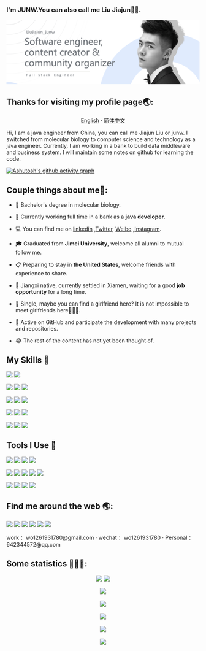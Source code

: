 ### I'm JUNW.You can also call me Liu Jiajun👋👋.

<img src="src/banner.png" />

## Thanks for visiting my profile page🌏:

<p align="center">
    <a href="README.md">English</a>
    ·
    <a href="./README_cn.md">简体中文</a>    
<p/>
Hi, I am a java engineer from China, you can call me Jiajun Liu or junw. I switched from molecular biology to computer
science and technology as a java engineer. Currently, I am working in a bank to build data middleware and business
system. I will maintain some notes on github for learning the code.


[//]: # (折线图出现异常)

[![Ashutosh's github activity graph](https://activity-graph.herokuapp.com/graph?username=wo1261931780&theme=minimal)](https://github.com/wo1261931780/st-java.github.io)

## Couple things about me💫:

- 🧬 Bachelor's degree in molecular biology.


- 🏦 Currently working full time in a bank as a **java developer**.


- 💻 You can find me
  on  [linkedin](https://www.linkedin.com/in/%E4%BD%B3%E7%8F%BA-%E5%88%98-3a4345156/)
  ,[Twitter](https://twitter.com/home), [Weibo](https://weibo.com/u/6511079715)
  ,[Instagram](https://www.instagram.com/junwang7789/).


- 🎓 Graduated from **Jimei University**, welcome all alumni to mutual follow me.


- 📋 Preparing to stay in **the United States**, welcome friends with experience to share.


- 💪 Jiangxi native, currently settled in Xiamen, waiting for a good **job opportunity** for a long time.


- 💌 Single, maybe you can find a girlfriend here? It is not impossible to meet girlfriends here🤣🤣🤣.


- 🚀 Active on GitHub and participate the development with many projects and repositories.


- 😂 ~~The rest of the content has not yet been thought of~~.

## My Skills 🚀

[//]: # (目前使用的技术，修改项目的图标，修改徽章颜色)

[<img src = "https://img.shields.io/badge/-python-3776ab?style=for-the-badge&logo=python&logoColor=white">]()
[<img src = "https://img.shields.io/badge/anaconda-43b049.svg?&style=for-the-badge&logo=anaconda&logoColor=white">]()


[//]: # (java，mysql，spring,)
[<img src = "https://img.shields.io/badge/java-3d5d69?style=for-the-badge&logo=java&logoColor=white&color=007396">]()
[<img src = "https://img.shields.io/badge/mysql-00758f?style=for-the-badge&logo=mysql&logoColor=white&color=4479A1">]()
[<img src = "https://img.shields.io/badge/spring-6db33f?style=for-the-badge&logo=spring&logoColor=white">]()


[//]: # (git，linux)
[<img src = "https://img.shields.io/badge/nginx-009900?&style=for-the-badge&logo=nginx&logoColor=white">]()
[<img src = "https://img.shields.io/badge/git-f54d27?style=for-the-badge&logo=git&logoColor=white&color=F05032">]()
[<img src = "https://img.shields.io/badge/linux-ffd133?style=for-the-badge&logo=linux&logoColor=black&color=FCC624">]()

[//]: # (上面颜色配置完成)

[//]: # (html，css，js，nodejs，npm，nginx)
[<img src = "https://img.shields.io/badge/css3-%1572B6.svg?style=for-the-badge&logo=css3&logoColor=white&color=1572B6">]()
[<img src = "https://img.shields.io/badge/javscript-%F7DF1E.svg?style=for-the-badge&logo=javascript&logoColor=black&color=F7DF1E">]()
[<img src = "https://img.shields.io/badge/html5-%3776AB.svg?style=for-the-badge&logo=html5&logoColor=white&color=E34F26">]()

[//]: # (vue，bootstrap，element)

[<img src = "https://img.shields.io/badge/-Vue.js-007ACC?style=for-the-badge&logo=Vue.js&logoColor=white">]()
[<img src = "https://img.shields.io/badge/-Bootstrap-007ACC?style=for-the-badge&logo=Bootstrap&logoColor=white">]()
[<img src = "https://img.shields.io/badge/-element-007ACC?style=for-the-badge&logo=element&logoColor=white">]()

## Tools I Use 🔧

[//]: # (vsocde,webstorm)

[<img src = "https://img.shields.io/badge/VS%20Code-007ACC.svg?&style=for-the-badge&logo=visual-studio-code&logoColor=white">]()
[<img src = "https://img.shields.io/badge/webstorm-007ACC.svg?&style=for-the-badge&logo=webstorm&logoColor=white">]()
[<img src = "https://img.shields.io/badge/-ESLint-%234B32C3?style=for-the-badge&logo=eslint">]()
[<img src = "https://img.shields.io/badge/npm-CB3837?style=for-the-badge&logo=npm&logoColor=white">]()


[//]: # (ubuntu,xshell,powershell,)
[<img src = "https://img.shields.io/badge/amazon-007ACC?style=for-the-badge&logo=amazon&logoColor=white">]()
[<img src = "https://img.shields.io/badge/google-007ACC?style=for-the-badge&logo=google&logoColor=white">]()
[<img src = "https://img.shields.io/badge/nginx-007ACC.svg?&style=for-the-badge&logo=nginx&logoColor=white">]()
[<img src = "https://img.shields.io/badge/Ubuntu%20VM-E95420.svg?style=for-the-badge&logo=ubuntu&logoColor=white">]()
[<img src = "https://img.shields.io/badge/powershell-E95420.svg?style=for-the-badge&logo=powershell&logoColor=white">]()


[//]: # (idea,pycharm,anaconda,postman,navicat,)

[<img src = "https://img.shields.io/badge/-IntelliJ%20IDEA-007ACC?style=for-the-badge&logo=IntelliJ%20IDEA">]()
[<img src = "https://img.shields.io/badge/-pycharm-007ACC?style=for-the-badge&logo=pycharm">]()
[<img src = "https://img.shields.io/badge/Postman-FF6C37?style=for-the-badge&logo=postman&logoColor=white">]()
[<img src = "https://img.shields.io/badge/-navicat-007ACC?style=for-the-badge&logo=navicat">]()


[//]: # (aws,gcp,阿里云)

## Find me around the web 🌏:

[<img src = "https://img.shields.io/badge/佳珺不谈恋爱的空间-%181717.svg?&style=for-the-badge&logo=BILIBILI&logoColor=white&color=00aeec">](https://space.bilibili.com/2001956953?spm_id_from=333.1007.0.0)
[<img src = "https://img.shields.io/badge/君王-%2320A1F1.svg?&style=for-the-badge&logo=twitter&logoColor=white">](https://twitter.com/wo1261931780)
[<img src = "https://img.shields.io/badge/junw-%181717.svg?&style=for-the-badge&logo=facebook&logoColor=white&color=1877F2">](https://www.facebook.com/junw.junw.180)
[<img src = "https://img.shields.io/badge/刘佳珺junw-%230077B5.svg?&style=for-the-badge&logo=linkedin&logoColor=white" />](https://www.linkedin.com/in/%E4%BD%B3%E7%8F%BA-%E5%88%98-3a4345156/)
[<img src = "https://img.shields.io/badge/junwang7789-%181717.svg?&style=for-the-badge&logo=instagram&logoColor=white&color=ff0047">](https://www.instagram.com/wo1261931780/)
[<img src = "https://img.shields.io/badge/佳珺不谈恋爱-%181717.svg?&style=for-the-badge&logo=sina-weibo&logoColor=white&color=d52c2b">](https://weibo.com/u/6511079715)

<p >
    <span >work：</span>
    <a text="work">wo1261931780@gmail.com</a>
    ·
    <span >wechat：</span>
    <a text="work">wo1261931780</a>
    ·
    <span >Personal：</span>
    <a text="work">642344572@qq.com</a>    
<p/>

## Some statistics 💪💪💪:

[//]: # ([![Ashutosh's github activity graph]&#40;https://activity-graph.herokuapp.com/graph?username=wo1261931780&theme=minimal&#41;]&#40;https://github.com/wo1261931780/st-java.github.io&#41;)

[//]: # (这里全部该改成折叠展示)
<div ALIGN = "center">

<img src="https://github-readme-stats.vercel.app/api?username=wo1261931780&width=50%&&bg_color=30,0575e6,021b79&title_color=fff&text_color=fff"  height="175px"/>
<img src="https://github-readme-stats.vercel.app/api/top-langs/?username=wo1261931780&layout=compact"  height="175px"/>

[//]: # (这里的问题需要解决)

</div>

<div ALIGN = "center">

[//]: # ([![GitHub Streak]&#40;http://github-readme-streak-stats.herokuapp.com?user=wo1261931780&theme=vue&hide_border=true&date_format=M%20j%5B%2C%20Y%5D&#41;]&#40;https://git.io/streak-stats&#41;)

[//]: # ([![GitHub Streak]&#40;http://github-readme-streak-stats.herokuapp.com?user=wo1261931780&hide_border=true&date_format=M%20j%5B%2C%20Y%5D&border=021B79&stroke=0575E6&ring=0575E6&currStreakNum=0575E6&currStreakLabel=021B79&sideLabels=021B79&dates=021B79&sideNums=0575E6&#41;]&#40;https://git.io/streak-stats&#41;)

[<img src = "http://github-readme-streak-stats.herokuapp.com?user=wo1261931780&hide_border=true&date_format=M%20j%5B%2C%20Y%5D&border=021B79&stroke=0575E6&ring=0575E6&currStreakNum=0575E6&currStreakLabel=021B79&sideLabels=021B79&dates=021B79&sideNums=0575E6">](https://git.io/streak-stats)


[//]: # (所有信息的统计展示)

[//]: # (![Metrics]&#40;https://metrics.lecoq.io/wo1261931780?template=classic&languages=1&isocalendar=1&achievements=1&discussions=1&lines=1&repositories=1&gists=1&repositories=100&repositories.batch=100&repositories.forks=false&repositories.affiliations=owner&isocalendar.duration=half-year&languages.limit=8&languages.threshold=0%25&languages.colors=github&languages.aliases=C%2C%20C%2B%2B%2C%20Assembly&languages.sections=most-used&languages.indepth=false&languages.analysis.timeout=15&languages.categories=markup%2C%20programming&languages.recent.categories=markup%2C%20programming&languages.recent.load=300&languages.recent.days=14&achievements.threshold=C&achievements.secrets=true&achievements.display=compact&achievements.limit=0&discussions.categories=true&discussions.categories.limit=0&config.timezone=America%2FSao_Paulo&#41;)

[<img src = "https://metrics.lecoq.io/wo1261931780?template=classic&languages=1&isocalendar=1&achievements=1&discussions=1&lines=1&repositories=1&gists=1&repositories=100&repositories.batch=100&repositories.forks=false&repositories.affiliations=owner&isocalendar.duration=half-year&languages.limit=8&languages.threshold=0%25&languages.colors=github&languages.aliases=C%2C%20C%2B%2B%2C%20Assembly&languages.sections=most-used&languages.indepth=false&languages.analysis.timeout=15&languages.categories=markup%2C%20programming&languages.recent.categories=markup%2C%20programming&languages.recent.load=300&languages.recent.days=14&achievements.threshold=C&achievements.secrets=true&achievements.display=compact&achievements.limit=0&discussions.categories=true&discussions.categories.limit=0&config.timezone=America%2FSao_Paulo">]()


</div>

<div align="center">

[//]: # (奖杯展示)
<img  src="https://github-profile-trophy.vercel.app/?username=wo1261931780&theme=onedark&no-bg=true" />

</div>


<div align="center">

[//]: # (自己账号的被查看次数)
<img src="https://komarev.com/ghpvc/?username=wo1261931780&style=for-the-badge&label=viewsUtil"/>

</div>

<div align="center">

[//]: # (萝莉举牌，自己账号的被查看次数)
<img src="https://count.getloli.com/get/@wo1261931780?theme=gelbooru"/>

</div>






